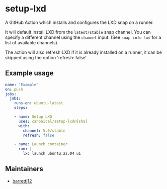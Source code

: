 # setup-lxd

A GitHub Action which installs and configures the LXD snap on a runner.

It will default install LXD from the `latest/stable` snap channel. You can specify a different channel using the `channel` input. (See `snap info lxd` for a list of available channels).

The action will also refresh LXD if it is already installed on a runner,
it can be skipped using the option 'refresh: false'.

## Example usage

```yaml
name: "Example"
on: push
jobs:
  job1:
    runs-on: ubuntu-latest
    steps:

    - name: Setup LXD
      uses: canonical/setup-lxd@[sha]
      with:
        channel: 5.0/stable
        refresh: false

    - name: Launch container
      run: |
        lxc launch ubuntu:22.04 u1
```

## Maintainers

- [barrettj12](https://github.com/barrettj12)
